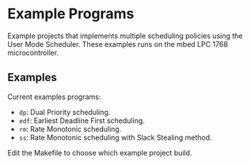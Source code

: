 # Example Programs
Example projects that implements multiple scheduling policies using the User Mode Scheduler. These examples runs on the mbed LPC 1768 microcontroller.

## Examples
Current examples programs:
* `dp`: Dual Priority scheduling.
* `edf`: Earliest Deadline First scheduling.
* `rm`: Rate Monotonic scheduling.
* `ss`: Rate Monotonic scheduling with Slack Stealing method.

Edit the Makefile to choose which example project build. 

